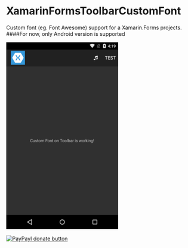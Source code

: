 # XamarinFormsToolbarCustomFont
Custom font (eg. Font Awesome) support for a Xamarin.Forms projects.
####For now, only Android version is supported

<img src="Screenshots/Android.png" width="300" />

[![PayPayl donate button](http://img.shields.io/paypal/donate.png?color=green)](https://www.paypal.com/cgi-bin/webscr?cmd=_s-xclick&hosted_button_id=PNL8H3JQ7XLP4 "Donate once-off to this project using Paypal")
